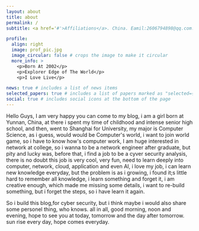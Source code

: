 ```yaml
---
layout: about
title: about
permalink: /
subtitle: <a href='#'>Affiliations</a>. China. Eamil:2606794898@qq.com. Habbits:Hiking

profile:
  align: right
  image: prof_pic.jpg
  image_circular: false # crops the image to make it circular
  more_info: >
    <p>Born At 2002</p>
    <p>Explorer Edge of The World</p>
    <p>I Love Live</p>

news: true # includes a list of news items
selected_papers: true # includes a list of papers marked as "selected={true}"
social: true # includes social icons at the bottom of the page
---
```


Hello Guys, I am very happy you can come to my blog, i am a girl born at Yunnan, China, at there i spent my time of childhood and intense senior high school, and then, went to Shanghai for University, my major is Computer Science, as i guess, would would be Computer's world, i want to join world game, so i have to know how's computer work, I am huge interested in network at college, so i wanna to be a network engineer after graduate, but pity and lucky was, before that, i find a job to be a cyver security analysis, there is no doubt this job is very cool, very fun, need to learn deeply into computer, network, cloud, application and even AI, i love my job, i can learn new knowledge everyday, but the problem is as i growing, i found it;s little hard to remember all knowledge, i learn something and forget it, i am creative enough, which made me missing some details, i want to re-build something, but i forget the steps, so i have learn it again.

So i build this blog,for cyber security, but i think maybe i would also share some personel thing, who knows.
all in all, good morning, noon and evening, hope to see you at today, tomorrow and the day after tomorrow.
sun rise every day, hope comes everyday.
